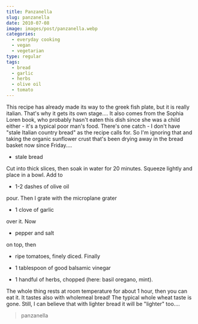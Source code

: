 ```yaml
---
title: Panzanella
slug: panzanella
date: 2010-07-08
image: images/post/panzanella.webp
categories: 
  - everyday cooking
  - vegan
  - vegetarian
type: regular
tags: 
  - bread
  - garlic
  - herbs
  - olive oil
  - tomato
---
```


This recipe has already made its way to the greek fish plate, but it is really italian. That's why it gets its own stage.... It also comes from the Sophia Loren book, who probably hasn't eaten this dish since she was a child either - it's a typical poor man's food. There's one catch - I don't have "stale Italian country bread" as the recipe calls for. So I'm ignoring that and taking the organic sunflower crust that's been drying away in the bread basket now since Friday....

* stale bread

Cut into thick slices, then soak in water for 20 minutes. Squeeze lightly and place in a bowl. Add to

* 1-2 dashes of olive oil

pour. Then I grate with the microplane grater 

* 1 clove of garlic

over it. Now  

* pepper and salt 

on top, then

* ripe tomatoes, finely diced. Finally

* 1 tablespoon of good balsamic vinegar 
* 1 handful of herbs, chopped (here: basil oregano, mint).

The whole thing rests at room temperature for about 1 hour, then you can eat it. It tastes also with wholemeal bread! The typical whole wheat taste is gone. Still, I can believe that with lighter bread it will be "lighter" too....

> panzanella 
